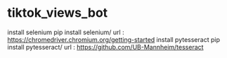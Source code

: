 # tiktok_views_bot
install selenium 
pip install selenium/
url : https://chromedriver.chromium.org/getting-started
install pytesseract
pip install pytesseract/
url : https://github.com/UB-Mannheim/tesseract
